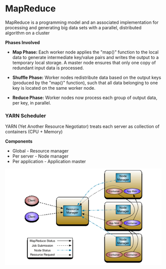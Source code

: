 # MapReduce

MapReduce is a programming model and an associated implementation for processing and generating big data sets with a parallel, distributed algorithm on a cluster

**Phases Involved**

- **Map Phase:** Each worker node applies the "map()" function to the local data to generate intermediate key/value pairs and writes the output to a temporary local storage. A master node ensures that only one copy of redundant input data is processed.

- **Shuffle Phase:** Worker nodes redistribute data based on the output keys (produced by the "map()" function), such that all data belonging to one key is located on the same worker node.

- **Reduce Phase:** Worker nodes now process each group of output data, per key, in parallel.

### YARN Scheduler

YARN (Yet Another Resource Negotiator) treats each server as collection of containers (CPU + Memory)

**Components**

* Global - Resource manager
* Per server - Node manager
* Per application - Application master



![](/assets/images/YARN-Architecture.gif)